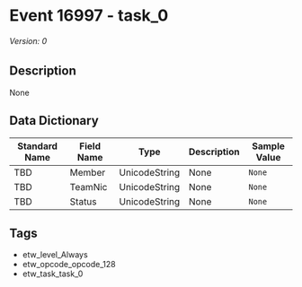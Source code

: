 # Event 16997 - task_0
###### Version: 0

## Description
None

## Data Dictionary
|Standard Name|Field Name|Type|Description|Sample Value|
|---|---|---|---|---|
|TBD|Member|UnicodeString|None|`None`|
|TBD|TeamNic|UnicodeString|None|`None`|
|TBD|Status|UnicodeString|None|`None`|

## Tags
* etw_level_Always
* etw_opcode_opcode_128
* etw_task_task_0